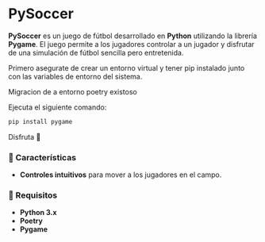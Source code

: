 # PySoccer 

**PySoccer** es un juego de fútbol desarrollado en **Python** utilizando la librería **Pygame**. El juego permite a los jugadores controlar a un jugador y disfrutar de una simulación de fútbol sencilla pero entretenida.

Primero asegurate de crear un entorno virtual y tener pip instalado junto con las variables de entorno del sistema.

Migracion de a entorno poetry existoso 

Ejecuta el siguiente comando:
  ```bash
pip install pygame
```

Disfruta 🤑



### 📌 Características
- **Controles intuitivos** para mover a los jugadores en el campo.


### 🚀 Requisitos
- **Python 3.x**
- **Poetry**
- **Pygame**

